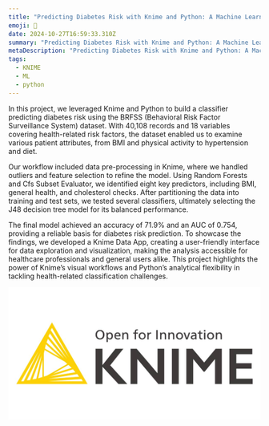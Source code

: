 ```yaml
---
title: "Predicting Diabetes Risk with Knime and Python: A Machine Learning Approach"
emoji: 🧪
date: 2024-10-27T16:59:33.310Z
summary: "Predicting Diabetes Risk with Knime and Python: A Machine Learning Approach"
metaDescription: "Predicting Diabetes Risk with Knime and Python: A Machine Learning Approach"
tags:
  - KNIME
  - ML
  - python
---
```

In this project, we leveraged Knime and Python to build a classifier predicting diabetes risk using the BRFSS (Behavioral Risk Factor Surveillance System) dataset. With 40,108 records and 18 variables covering health-related risk factors, the dataset enabled us to examine various patient attributes, from BMI and physical activity to hypertension and diet.

Our workflow included data pre-processing in Knime, where we handled outliers and feature selection to refine the model. Using Random Forests and Cfs Subset Evaluator, we identified eight key predictors, including BMI, general health, and cholesterol checks. After partitioning the data into training and test sets, we tested several classifiers, ultimately selecting the J48 decision tree model for its balanced performance.

The final model achieved an accuracy of 71.9% and an AUC of 0.754, providing a reliable basis for diabetes risk prediction. To showcase the findings, we developed a Knime Data App, creating a user-friendly interface for data exploration and visualization, making the analysis accessible for healthcare professionals and general users alike. This project highlights the power of Knime’s visual workflows and Python’s analytical flexibility in tackling health-related classification challenges.

![knime logo](/src/assets/img/knime.jpeg "knime")
